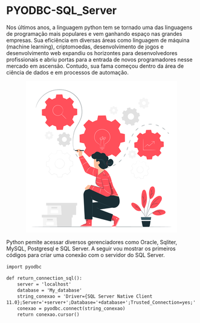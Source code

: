 # PYODBC-SQL_Server
 Nos últimos anos, a linguagem python tem se tornado uma das linguagens de programação mais populares e vem ganhando espaço nas grandes empresas. Sua eficiência em diversas áreas como linguagem de máquina (machine learning), criptomoedas, desenvolvimento de jogos e desenvolvimento web expandiu os horizontes para desenvolvedores profissionais e abriu portas para a entrada de novos programadores nesse mercado em ascensão. Contudo, sua fama começou dentro da área de ciência de dados e em processos de automação.

<p align="center">
  <img src="pic01.png" >
</p>
 
 Python pemite acessar diversos gerenciadores como Oracle, Sqliter, MySQL, Postgresql e SQL Server. A seguir vou mostrar os primeiros códigos para criar uma conexão com o servidor do SQL Server.
 
 ```
 import pyodbc
 ```
```
def return_connection_sql():
    server = 'localhost'
    database = 'My_database'
    string_conexao = 'Driver={SQL Server Native Client 11.0};Server='+server+';Database='+database+';Trusted_Connection=yes;'
    conexao = pyodbc.connect(string_conexao)
    return conexao.cursor()
```
